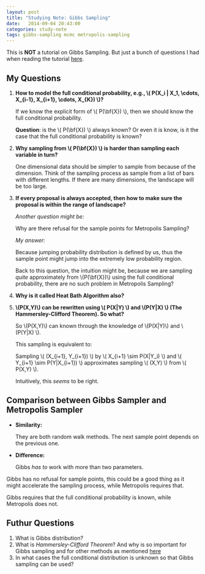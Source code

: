 ```yaml
---
layout: post
title: "Studying Note: Gibbs Sampling"
date:   2014-09-04 20:43:00
categories: study-note
tags: gibbs-sampling mcmc metropolis-sampling
---
```


This is **NOT** a tutorial on Gibbs Sampling. But just a bunch of questions I had when reading the tutorial [here](http://leonidzhukov.net/hse/2013/stochmod/papers/intro_to_mcmc_mackay.pdf).

## My Questions

1. **How to model the full conditional probability, e.g., \\( P(X\_i \| X\_1, \cdots, X\_{i-1},  X\_{i+1}, \cdots, X\_{K}) \\)?**

   If we know the explicit form of \\( P(\bf{X}) \\), then we should know the full conditional probability.

   **Question**: is the \\( P(\bf{X}) \\) always known? Or even it is know, is it the case that the full conditional probability is known?

2. **Why sampling from \\( P(\bf{X}) \\) is harder than sampling each variable in turn?**

   One dimensional data should be simpler to sample from because of the dimension. Think of the sampling process as sample from a list of bars with different lengths. If there are many dimensions, the landscape will be too large.

2. **If every proposal is always accepted, then how to make sure the proposal is within the range of landscape?**

   *Another question might be:*

   Why are there refusal for the sample points for Metropolis Sampling?

   *My answer:*

   Because jumping probability distribution is defined by us, thus the sample point might jump into the extremely low probability region.

   Back to this question, the intuition might be, because we are sampling *quite* approximately from \\(P(\bf{X})\\) using the full conditional probability, there are no such problem in Metropolis Sampling?


3. **Why is it called Heat Bath Algorithm also?**

4. **\\(P(X,Y)\\) can be rewritten using \\( P(X\|Y) \\) and \\(P(Y\|X) \\) (The Hammersley-Clifford Theorem). So what?**

   So \\(P(X,Y)\\) can known through the knowledge of \\(P(X\|Y)\\) and \\(P(Y\|X) \\).
 
   This sampling is equivalent to:

   Sampling \\( (X\_{i+1}, Y\_{i+1}) \\) by \\( X\_{i+1} \sim P(X\|Y\_i) \\) and \\( Y\_{i+1} \sim P(Y\|X\_{i+1}) \\) approximates sampling \\( (X,Y) \\) from \\( P(X,Y) \\).

   Intuitively, this *seems* to be right.

## Comparison between Gibbs Sampler and Metropolis Sampler

  - **Similarity:**

    They are both random walk methods. The next sample point depends on the previous one.

  - **Difference:**

    Gibbs *has to* work with more than two parameters.

  Gibbs has no refusal for sample points, this could be a good thing as it might accelerate the sampling process, while Metropolis requires that.

  Gibbs requires that the full conditional probability is known, while Metropolis does not.



## Futhur Questions

1. What is Gibbs distribution?
2. What is *Hammersley-Clifford Theorem*? And why is so important for Gibbs sampling and for other methods as mentioned [here](http://www.idi.ntnu.no/~helgel/thesis/forelesning.pdf)
3. In what cases the full conditional distribution is unknown so that Gibbs sampling can be used?

